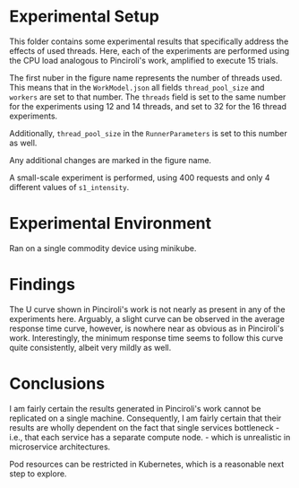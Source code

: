 # Experimental Setup 

This folder contains some experimental results that specifically address the effects of used threads. Here, each of the experiments are performed using the CPU load analogous to Pinciroli's work, amplified to execute 15 trials. 

The first nuber in the figure name represents the number of threads used. This means that in the ``WorkModel.json`` all fields ``thread_pool_size`` and ``workers`` are set to that number.
The ``threads`` field is set to the same number for the experiments using 12 and 14 threads, and set to 32 for the 16 thread experiments.

Additionally, ``thread_pool_size`` in the ``RunnerParameters`` is set to this number as well.

Any additional changes are marked in the figure name.

A small-scale experiment is performed, using 400 requests and only 4 different values of ``s1_intensity``.

# Experimental Environment

Ran on a single commodity device using minikube.

# Findings

The U curve shown in Pinciroli's work is not nearly as present in any of the experiments here.
Arguably, a slight curve can be observed in the average response time curve, however, is nowhere near as obvious as in Pinciroli's work. 
Interestingly, the minimum response time seems to follow this curve quite consistently, albeit very mildly as well.

# Conclusions

I am fairly certain the results generated in Pinciroli's work cannot be replicated on a single machine. Consequently, I am fairly certain that their results are wholly dependent on the fact that single services bottleneck - i.e., that each service has a separate compute node. - which is unrealistic in microservice architectures.

Pod resources can be restricted in Kubernetes, which is a reasonable next step to explore.
